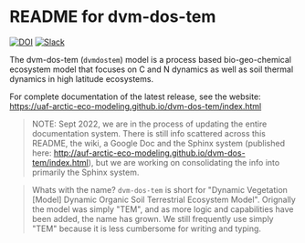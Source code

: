 README for dvm-dos-tem
===========================================

[![DOI](https://zenodo.org/badge/4579979.svg)](https://zenodo.org/badge/latestdoi/4579979)
[![Slack](https://img.shields.io/badge/slack-login-green.svg)](https://arctic-eco-modeling.slack.com) 

The dvm-dos-tem (`dvmdostem`) model is a process based bio-geo-chemical ecosystem 
model that focuses on C and N dynamics as well as soil thermal dynamics in high 
latitude ecosystems.

For complete documentation of the latest release, see the website:
https://uaf-arctic-eco-modeling.github.io/dvm-dos-tem/index.html

> NOTE: Sept 2022, we are in the process of updating the entire documentation
system. There is still info scattered across this README, the wiki, a Google Doc
and the Sphinx system (published here:
http://auf-arctic-eco-modeling.github.io/dvm-dos-tem/index.html), but we are working on
consolidating the info into primarily the Sphinx system.

> Whats with the name? `dvm-dos-tem` is short for 
"Dynamic Vegetation \[Model\] Dynamic Organic Soil Terrestrial Ecosystem Model".
Orignally the model was simply "TEM", and as more logic and capabilities have 
been added, the name has grown. We still frequently use simply "TEM" because it 
is less cumbersome for writing and typing.
